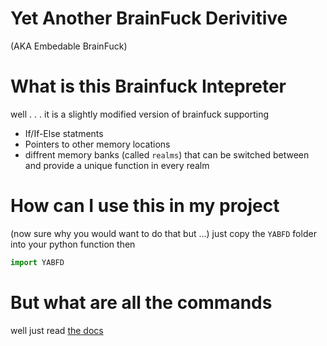 # Yet Another BrainFuck Derivitive
(AKA Embedable BrainFuck)

# What is this Brainfuck Intepreter
well . . . it is a slightly modified version of brainfuck supporting
* If/If-Else statments
* Pointers to other memory locations
* diffrent memory banks (called `realms`) that can be switched between and provide a unique function in every realm

# How can I use this in my project
(now sure why you would want to do that but ...)
just copy the `YABFD` folder into your python function then
```python
import YABFD
```

# But what are all the commands
well just read [the docs](docs.md)